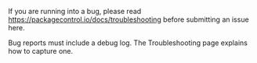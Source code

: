 If you are running into a bug, please read https://packagecontrol.io/docs/troubleshooting
before submitting an issue here.

Bug reports must include a debug log. The Troubleshooting page explains how to capture one.

